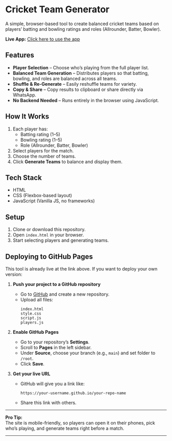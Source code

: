 # Cricket Team Generator

A simple, browser-based tool to create balanced cricket teams based on players’ batting and bowling ratings and roles (Allrounder, Batter, Bowler).

**Live App:** [Click here to use the app](https://your-username.github.io/your-repo-name/)  

## Features
- **Player Selection** – Choose who’s playing from the full player list.
- **Balanced Team Generation** – Distributes players so that batting, bowling, and roles are balanced across all teams.
- **Shuffle & Re-Generate** – Easily reshuffle teams for variety.
- **Copy & Share** – Copy results to clipboard or share directly via WhatsApp.
- **No Backend Needed** – Runs entirely in the browser using JavaScript.

## How It Works
1. Each player has:
   - Batting rating (1–5)
   - Bowling rating (1–5)
   - Role (Allrounder, Batter, Bowler)
2. Select players for the match.
3. Choose the number of teams.
4. Click **Generate Teams** to balance and display them.

## Tech Stack
- HTML
- CSS (Flexbox-based layout)
- JavaScript (Vanilla JS, no frameworks)

## Setup
1. Clone or download this repository.
2. Open `index.html` in your browser.
3. Start selecting players and generating teams.

## Deploying to GitHub Pages
This tool is already live at the link above. If you want to deploy your own version:

1. **Push your project to a GitHub repository**
   - Go to [GitHub](https://github.com) and create a new repository.
   - Upload all files:  
     ```
     index.html
     style.css
     script.js
     players.js
     ```
   
2. **Enable GitHub Pages**
   - Go to your repository’s **Settings**.
   - Scroll to **Pages** in the left sidebar.
   - Under **Source**, choose your branch (e.g., `main`) and set folder to `/root`.
   - Click **Save**.

3. **Get your live URL**
   - GitHub will give you a link like:
     ```
     https://your-username.github.io/your-repo-name
     ```
   - Share this link with others.

---

**Pro Tip:**  
The site is mobile-friendly, so players can open it on their phones, pick who’s playing, and generate teams right before a match.

---
